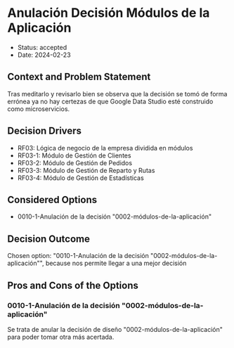 # Anulación Decisión Módulos de la Aplicación

* Status: accepted
* Date: 2024-02-23

## Context and Problem Statement

Tras meditarlo y revisarlo bien se observa que la decisión se tomó de forma errónea ya no hay certezas de que Google Data Studio esté construido como microservicios.

## Decision Drivers

* RF03: Lógica de negocio de la empresa dividida en módulos
* RF03-1: Módulo de Gestión de Clientes
* RF03-2: Módulo de Gestión de Pedidos
* RF03-3: Módulo de Gestión de Reparto y Rutas
* RF03-4: Módulo de Gestión de Estadísticas

## Considered Options

* 0010-1-Anulación de la decisión "0002-módulos-de-la-aplicación"

## Decision Outcome

Chosen option: "0010-1-Anulación de la decisión "0002-módulos-de-la-aplicación"", because nos permite llegar a una mejor decisión

## Pros and Cons of the Options

### 0010-1-Anulación de la decisión "0002-módulos-de-la-aplicación"

Se trata de anular la decisión de diseño "0002-módulos-de-la-aplicación" para poder tomar otra más acertada.
